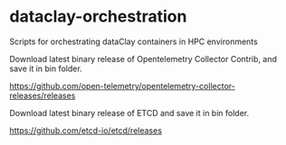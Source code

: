 # dataclay-orchestration
Scripts for orchestrating dataClay containers in HPC environments

Download latest binary release of Opentelemetry Collector Contrib, and save it in bin folder.

https://github.com/open-telemetry/opentelemetry-collector-releases/releases

Download latest binary release of ETCD and save it in bin folder.

https://github.com/etcd-io/etcd/releases
